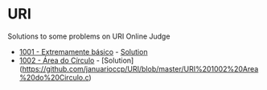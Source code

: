 # URI
Solutions to some problems on URI Online Judge
* [1001 - Extremamente básico](https://www.urionlinejudge.com.br/judge/pt/problems/view/1001) - [Solution](https://github.com/januarioccp/URI/blob/master/URI%201001%20Extremamente%20basico.c)
* [1002 - Área do Círculo](https://www.urionlinejudge.com.br/judge/pt/problems/view/1002) - [Solution] (https://github.com/januarioccp/URI/blob/master/URI%201002%20Area%20do%20Circulo.c)
